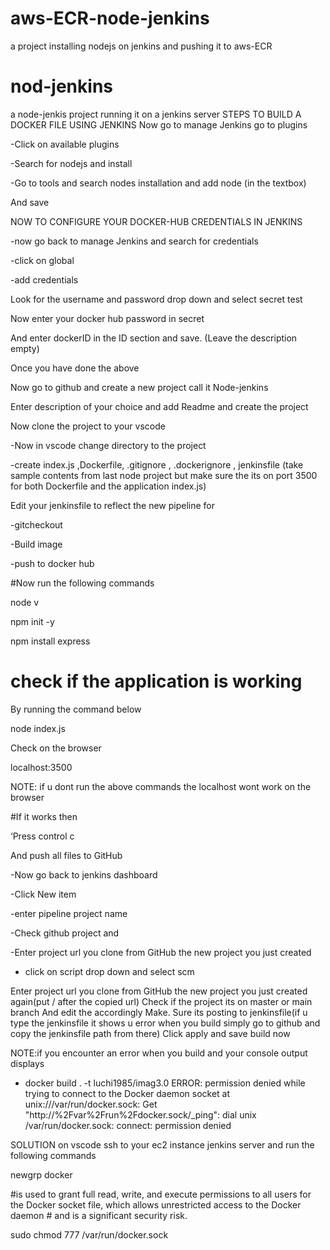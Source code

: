 # aws-ECR-node-jenkins
a project installing nodejs on jenkins and pushing it to aws-ECR
# nod-jenkins
a node-jenkis project  running it on a jenkins server
STEPS TO BUILD A DOCKER FILE USING JENKINS
Now go to manage Jenkins go to plugins 

-Click on available plugins

-Search for nodejs and install

-Go to tools and search nodes installation and add node (in the textbox)

And save



NOW TO CONFIGURE YOUR DOCKER-HUB CREDENTIALS IN JENKINS



-now go back to manage Jenkins and search for credentials

-click on global

-add credentials

Look for the username and password drop down and select secret test

 Now enter your docker hub password in secret

And enter dockerID in the ID section and save. (Leave the description empty)



Once you have done the above  



Now go to github and create a new project call it Node-jenkins

Enter description of your choice and add Readme and create the project 

Now clone the project to your vscode



-Now in vscode change directory to the project 

-create index.js ,Dockerfile, .gitignore , .dockerignore , jenkinsfile (take sample contents from last node project but make sure the its on port 3500 for both Dockerfile and the application index.js)



Edit your jenkinsfile to reflect  the new pipeline for

-gitcheckout

-Build image

 -push to docker hub



#Now run the following commands



node v

npm init -y

npm install express



# check if the application is working

By running the command below



node index.js



Check on the browser

localhost:3500

NOTE: if u dont run the above commands the localhost wont work on the browser



#If it works then 

‘Press control c

And push all files to GitHub





-Now go back to jenkins dashboard



-Click New item

-enter pipeline  project name

-Check github project and 

-Enter project url  you clone from  GitHub the new project you just created

- click on script drop down and select scm

Enter project url  you clone from  GitHub the new project you just created again(put / after the copied url)
Check if the project its on master or main branch
And edit the accordingly
Make. Sure its posting to jenkinsfile(if u type the jenkinsfile it shows u error when you build simply go to github and copy the jenkinsfile path from there)
Click apply and save
build now

NOTE:if you encounter an error when you build and your console output displays 
+ docker build . -t luchi1985/imag3.0
ERROR: permission denied while trying to connect to the Docker daemon socket at unix:///var/run/docker.sock: Get "http://%2Fvar%2Frun%2Fdocker.sock/_ping": dial unix /var/run/docker.sock: connect: permission denied

SOLUTION
on vscode ssh to your ec2 instance jenkins server and run the following commands

newgrp docker

 #is used to grant full read, write, and execute permissions to all users for the Docker socket file, which allows unrestricted access to the Docker daemon # and is a significant security risk.

sudo chmod 777 /var/run/docker.sock    




